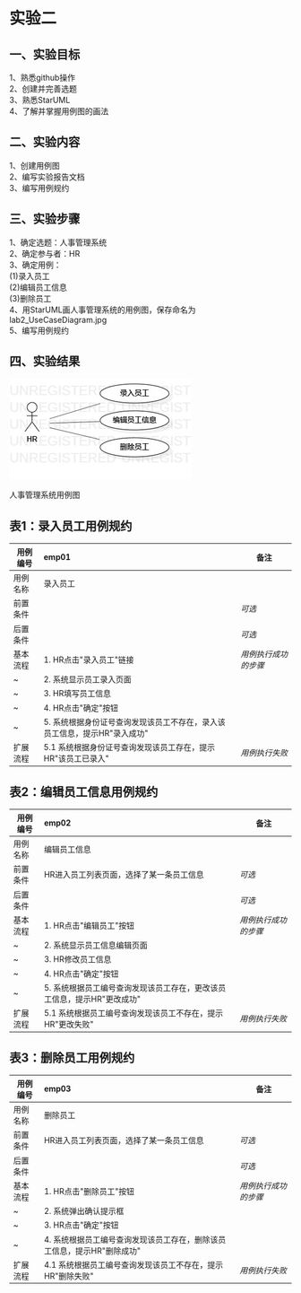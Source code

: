 # 实验二

## 一、实验目标
1、熟悉github操作  
2、创建并完善选题  
3、熟悉StarUML  
4、了解并掌握用例图的画法  
## 二、实验内容
1、创建用例图  
2、编写实验报告文档  
3、编写用例规约 
## 三、实验步骤
1、确定选题：人事管理系统  
2、确定参与者：HR  
3、确定用例：  
(1)录入员工  
(2)编辑员工信息  
(3)删除员工  
4、用StarUML画人事管理系统的用例图，保存命名为lab2_UseCaseDiagram.jpg  
5、编写用例规约
## 四、实验结果
![第二个UML图](./lab2_UseCaseDiagram.jpg)

人事管理系统用例图  
  
## 表1：录入员工用例规约  
用例编号  | emp01 | 备注  
-|:-|-  
用例名称  | 录入员工 |   
前置条件  |     | *可选*   
后置条件  |     | *可选*   
基本流程  | 1. HR点击"录入员工"链接  |*用例执行成功的步骤*    
~| 2. 系统显示员工录入页面  |  
~| 3. HR填写员工信息  |  
~| 4. HR点击"确定"按钮  |   
~| 5. 系统根据身份证号查询发现该员工不存在，录入该员工信息，提示HR"录入成功"  |   
扩展流程  | 5.1 系统根据身份证号查询发现该员工存在，提示HR"该员工已录入" |*用例执行失败*  
  
## 表2：编辑员工信息用例规约  
用例编号  | emp02 | 备注  
-|:-|-  
用例名称  | 编辑员工信息 |   
前置条件  |  HR进入员工列表页面，选择了某一条员工信息   | *可选*   
后置条件  |     | *可选*   
基本流程  | 1. HR点击"编辑员工"按钮  |*用例执行成功的步骤*   
~| 2. 系统显示员工信息编辑页面  |  
~| 3. HR修改员工信息  |  
~| 4. HR点击"确定"按钮  |   
~| 5. 系统根据员工编号查询发现该员工存在，更改该员工信息，提示HR"更改成功"  |   
扩展流程  | 5.1 系统根据员工编号查询发现该员工不存在，提示HR"更改失败" |*用例执行失败*  
  
## 表3：删除员工用例规约
用例编号  | emp03 | 备注  
-|:-|-  
用例名称  | 删除员工 |   
前置条件  |  HR进入员工列表页面，选择了某一条员工信息   | *可选*   
后置条件  |     | *可选*   
基本流程  | 1. HR点击"删除员工"按钮  |*用例执行成功的步骤*   
~| 2. 系统弹出确认提示框  |   
~| 3. HR点击"确定"按钮  |   
~| 4. 系统根据员工编号查询发现该员工存在，删除该员工信息，提示HR"删除成功"  |   
扩展流程  | 4.1 系统根据员工编号查询发现该员工不存在，提示HR"删除失败" |*用例执行失败*  
  
